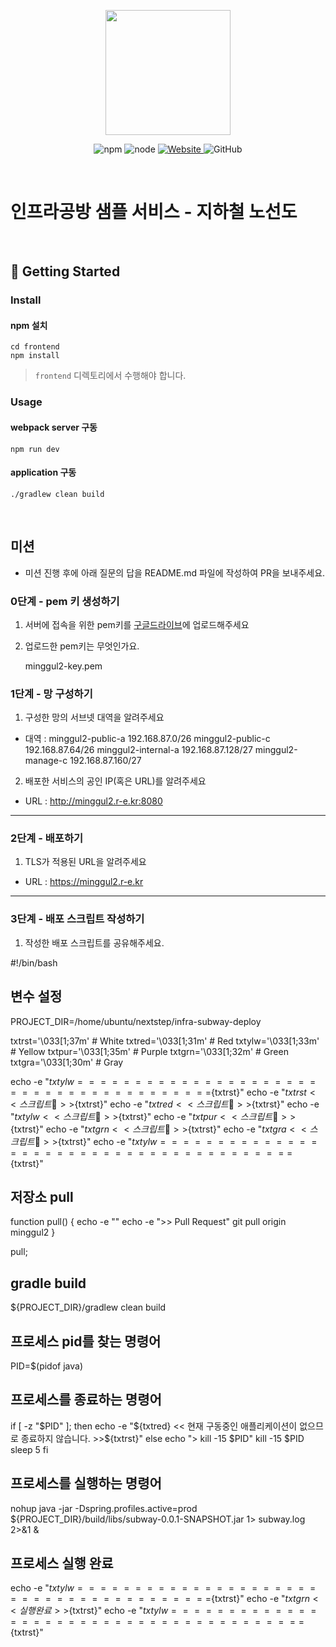<p align="center">
    <img width="200px;" src="https://raw.githubusercontent.com/woowacourse/atdd-subway-admin-frontend/master/images/main_logo.png"/>
</p>
<p align="center">
  <img alt="npm" src="https://img.shields.io/badge/npm-%3E%3D%205.5.0-blue">
  <img alt="node" src="https://img.shields.io/badge/node-%3E%3D%209.3.0-blue">
  <a href="https://edu.nextstep.camp/c/R89PYi5H" alt="nextstep atdd">
    <img alt="Website" src="https://img.shields.io/website?url=https%3A%2F%2Fedu.nextstep.camp%2Fc%2FR89PYi5H">
  </a>
  <img alt="GitHub" src="https://img.shields.io/github/license/next-step/atdd-subway-service">
</p>

<br>

# 인프라공방 샘플 서비스 - 지하철 노선도

<br>

## 🚀 Getting Started

### Install
#### npm 설치
```
cd frontend
npm install
```
> `frontend` 디렉토리에서 수행해야 합니다.

### Usage
#### webpack server 구동
```
npm run dev
```
#### application 구동
```
./gradlew clean build
```
<br>

## 미션

* 미션 진행 후에 아래 질문의 답을 README.md 파일에 작성하여 PR을 보내주세요.

### 0단계 - pem 키 생성하기

1. 서버에 접속을 위한 pem키를 [구글드라이브](https://drive.google.com/drive/folders/1dZiCUwNeH1LMglp8dyTqqsL1b2yBnzd1?usp=sharing)에 업로드해주세요

2. 업로드한 pem키는 무엇인가요.

    minggul2-key.pem
### 1단계 - 망 구성하기
1. 구성한 망의 서브넷 대역을 알려주세요
- 대역 :
    minggul2-public-a 192.168.87.0/26
    minggul2-public-c 192.168.87.64/26
    minggul2-internal-a 192.168.87.128/27
    minggul2-manage-c 192.168.87.160/27

2. 배포한 서비스의 공인 IP(혹은 URL)를 알려주세요

- URL : 
  http://minggul2.r-e.kr:8080



---

### 2단계 - 배포하기
1. TLS가 적용된 URL을 알려주세요

- URL : https://minggul2.r-e.kr

---

### 3단계 - 배포 스크립트 작성하기

1. 작성한 배포 스크립트를 공유해주세요.

#!/bin/bash

## 변수 설정
PROJECT_DIR=/home/ubuntu/nextstep/infra-subway-deploy


txtrst='\033[1;37m' # White
txtred='\033[1;31m' # Red
txtylw='\033[1;33m' # Yellow
txtpur='\033[1;35m' # Purple
txtgrn='\033[1;32m' # Green
txtgra='\033[1;30m' # Gray


echo -e "${txtylw}=======================================${txtrst}"
echo -e "${txtrst}  << 스크립트 🧐 >>${txtrst}"
echo -e "${txtred}  << 스크립트 🧐 >>${txtrst}"
echo -e "${txtylw}  << 스크립트 🧐 >>${txtrst}"
echo -e "${txtpur}  << 스크립트 🧐 >>${txtrst}"
echo -e "${txtgrn}  << 스크립트 🧐 >>${txtrst}"
echo -e "${txtgra}  << 스크립트 🧐 >>${txtrst}"
echo -e "${txtylw}=======================================${txtrst}"

## 저장소 pull
function pull() {
  echo -e ""
  echo -e ">> Pull Request"
  git pull origin minggul2
}

pull;

## gradle build
${PROJECT_DIR}/gradlew clean build

## 프로세스 pid를 찾는 명령어
PID=$(pidof java)

## 프로세스를 종료하는 명령어
if [ -z "$PID" ]; then
    echo -e "${txtred}  << 현재 구동중인 애플리케이션이 없으므로 종료하지 않습니다. >>${txtrst}"
else
    echo "> kill -15 $PID"
    kill -15 $PID
    sleep 5
fi

## 프로세스를 실행하는 명령어
nohup java -jar -Dspring.profiles.active=prod ${PROJECT_DIR}/build/libs/subway-0.0.1-SNAPSHOT.jar 1> subway.log 2>&1 &

## 프로세스 실행 완료
echo -e "${txtylw}=======================================${txtrst}"
echo -e "${txtgrn}  << 실행 완료 >>${txtrst}"
echo -e "${txtylw}=======================================${txtrst}"


